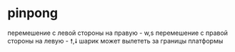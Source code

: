 # pinpong 
перемешение с левой стороны на правую - w,s
перемешение с правой стороны на левую - 🠕,🠗
шарик может вылететь за границы платформы

